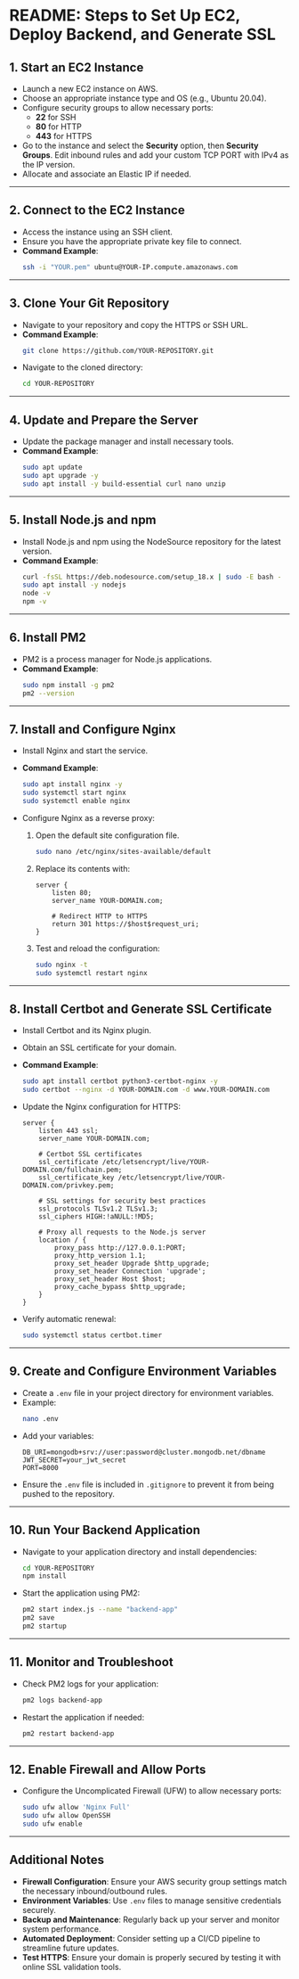 # README: Steps to Set Up EC2, Deploy Backend, and Generate SSL

## 1. **Start an EC2 Instance**

- Launch a new EC2 instance on AWS.
- Choose an appropriate instance type and OS (e.g., Ubuntu 20.04).
- Configure security groups to allow necessary ports:
  - **22** for SSH
  - **80** for HTTP
  - **443** for HTTPS
- Go to the instance and select the **Security** option, then **Security Groups**. Edit inbound rules and add your custom TCP PORT with IPv4 as the IP version.
- Allocate and associate an Elastic IP if needed.

---

## 2. **Connect to the EC2 Instance**

- Access the instance using an SSH client.
- Ensure you have the appropriate private key file to connect.
- **Command Example**:
  ```bash
  ssh -i "YOUR.pem" ubuntu@YOUR-IP.compute.amazonaws.com
  ```

---

## 3. **Clone Your Git Repository**

- Navigate to your repository and copy the HTTPS or SSH URL.
- **Command Example**:
  ```bash
  git clone https://github.com/YOUR-REPOSITORY.git
  ```
- Navigate to the cloned directory:
  ```bash
  cd YOUR-REPOSITORY
  ```

---

## 4. **Update and Prepare the Server**

- Update the package manager and install necessary tools.
- **Command Example**:
  ```bash
  sudo apt update
  sudo apt upgrade -y
  sudo apt install -y build-essential curl nano unzip
  ```

---

## 5. **Install Node.js and npm**

- Install Node.js and npm using the NodeSource repository for the latest version.
- **Command Example**:
  ```bash
  curl -fsSL https://deb.nodesource.com/setup_18.x | sudo -E bash -
  sudo apt install -y nodejs
  node -v
  npm -v
  ```

---

## 6. **Install PM2**

- PM2 is a process manager for Node.js applications.
- **Command Example**:
  ```bash
  sudo npm install -g pm2
  pm2 --version
  ```

---

## 7. **Install and Configure Nginx**

- Install Nginx and start the service.
- **Command Example**:
  ```bash
  sudo apt install nginx -y
  sudo systemctl start nginx
  sudo systemctl enable nginx
  ```

- Configure Nginx as a reverse proxy:

  1. Open the default site configuration file.
     ```bash
     sudo nano /etc/nginx/sites-available/default
     ```
  
  2. Replace its contents with:
     ```nginx
     server {
         listen 80;
         server_name YOUR-DOMAIN.com;

         # Redirect HTTP to HTTPS
         return 301 https://$host$request_uri;
     }
     ```
  
  3. Test and reload the configuration:
     ```bash
     sudo nginx -t
     sudo systemctl restart nginx
     ```

---

## 8. **Install Certbot and Generate SSL Certificate**

- Install Certbot and its Nginx plugin.
- Obtain an SSL certificate for your domain.
- **Command Example**:
  ```bash
  sudo apt install certbot python3-certbot-nginx -y
  sudo certbot --nginx -d YOUR-DOMAIN.com -d www.YOUR-DOMAIN.com
  ```

- Update the Nginx configuration for HTTPS:
  ```nginx
  server {
      listen 443 ssl;
      server_name YOUR-DOMAIN.com;

      # Certbot SSL certificates
      ssl_certificate /etc/letsencrypt/live/YOUR-DOMAIN.com/fullchain.pem;
      ssl_certificate_key /etc/letsencrypt/live/YOUR-DOMAIN.com/privkey.pem;

      # SSL settings for security best practices
      ssl_protocols TLSv1.2 TLSv1.3;
      ssl_ciphers HIGH:!aNULL:!MD5;

      # Proxy all requests to the Node.js server
      location / {
          proxy_pass http://127.0.0.1:PORT;
          proxy_http_version 1.1;
          proxy_set_header Upgrade $http_upgrade;
          proxy_set_header Connection 'upgrade';
          proxy_set_header Host $host;
          proxy_cache_bypass $http_upgrade;
      }
  }
  ```

- Verify automatic renewal:
  ```bash
  sudo systemctl status certbot.timer
  ```

---

## 9. **Create and Configure Environment Variables**

- Create a `.env` file in your project directory for environment variables.
- Example:
  ```bash
  nano .env
  ```
- Add your variables:
  ```env
  DB_URI=mongodb+srv://user:password@cluster.mongodb.net/dbname
  JWT_SECRET=your_jwt_secret
  PORT=8000
  ```
- Ensure the `.env` file is included in `.gitignore` to prevent it from being pushed to the repository.

---

## 10. **Run Your Backend Application**

- Navigate to your application directory and install dependencies:
  ```bash
  cd YOUR-REPOSITORY
  npm install
  ```
- Start the application using PM2:
  ```bash
  pm2 start index.js --name "backend-app"
  pm2 save
  pm2 startup
  ```

---

## 11. **Monitor and Troubleshoot**

- Check PM2 logs for your application:
  ```bash
  pm2 logs backend-app
  ```
- Restart the application if needed:
  ```bash
  pm2 restart backend-app
  ```

---

## 12. **Enable Firewall and Allow Ports**

- Configure the Uncomplicated Firewall (UFW) to allow necessary ports:
  ```bash
  sudo ufw allow 'Nginx Full'
  sudo ufw allow OpenSSH
  sudo ufw enable
  ```

---

## Additional Notes

- **Firewall Configuration**: Ensure your AWS security group settings match the necessary inbound/outbound rules.
- **Environment Variables**: Use `.env` files to manage sensitive credentials securely.
- **Backup and Maintenance**: Regularly back up your server and monitor system performance.
- **Automated Deployment**: Consider setting up a CI/CD pipeline to streamline future updates.
- **Test HTTPS**: Ensure your domain is properly secured by testing it with online SSL validation tools.

